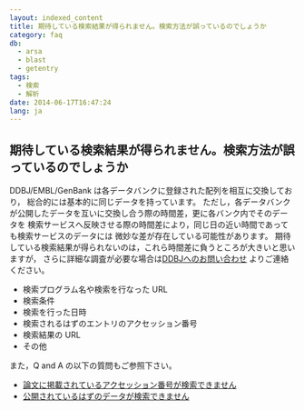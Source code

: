 ```yaml
---
layout: indexed_content
title: 期待している検索結果が得られません。検索方法が誤っているのでしょうか
category: faq
db:
  - arsa
  - blast
  - getentry
tags: 
  - 検索
  - 解析
date: 2014-06-17T16:47:24
lang: ja
---
```


## 期待している検索結果が得られません。検索方法が誤っているのでしょうか

DDBJ/EMBL/GenBank は各データバンクに登録された配列を相互に交換しており， 総合的には基本的に同じデータを持っています。 ただし，各データバンクが公開したデータを互いに交換し合う際の時間差，更に各バンク内でそのデータを 検索サービスへ反映させる際の時間差により，同じ日の近い時間であっても検索サービスのデータには 微妙な差が存在している可能性があります。 期待している検索結果が得られないのは，これら時間差に負うところが大きいと思いますが， さらに詳細な調査が必要な場合は<a href="/contact-ddbj.html#to-ddbj">DDBJへのお問い合わせ</a> よりご連絡ください。 <br>
<ul>
  <li>検索プログラム名や検索を行なった URL </li>
  <li>検索条件</li>
  <li>検索を行った日時</li>
  <li>検索されるはずのエントリのアクセッション番号</li>
  <li>検索結果の URL</li>
  <li>その他</li>
</ul>また，Q and A の以下の質問もご参照下さい。
<ul>
  <li><a href="/faq/ja/cannot-find-accession-number-cited-paper.html">論文に掲載されているアクセッション番号が検索できません</a></li>
  <li><a href="/faq/ja/index.html#cannot-find-data-already-published">公開されているはずのデータが検索できません</a></li>
</ul>
